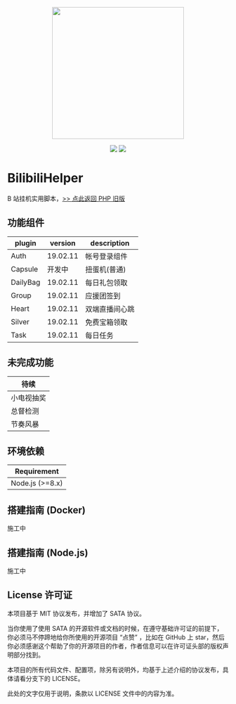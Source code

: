 
<p align="center"><img width="300px" src="https://i.loli.net/2018/04/20/5ad97bd395912.jpeg"></p>

<p align="center">
<img src="https://img.shields.io/badge/version-0.10.0-green.svg?longCache=true&style=for-the-badge">
<img src="https://img.shields.io/badge/license-mit-blue.svg?longCache=true&style=for-the-badge">
</p>


# BilibiliHelper
B 站挂机实用脚本，[>> 点此返回 PHP 旧版](https://github.com/metowolf/BilibiliHelper/tree/0.9x)

## 功能组件

|plugin   |version  |description   |
|---------|---------|--------------|
|Auth     |19.02.11 |帐号登录组件    |
|Capsule  |开发中    |扭蛋机(普通)    |
|DailyBag |19.02.11 |每日礼包领取    |
|Group    |19.02.11 |应援团签到     |
|Heart    |19.02.11 |双端直播间心跳  |
|Silver   |19.02.11 |免费宝箱领取    |
|Task     |19.02.11 |每日任务       |


## 未完成功能
|待续|
|-------|
|小电视抽奖|
|总督检测|
|节奏风暴|


## 环境依赖
|Requirement|
|-------|
|Node.js (>=8.x)|


## 搭建指南 (Docker)
施工中

## 搭建指南 (Node.js)
施工中

## License 许可证

本项目基于 MIT 协议发布，并增加了 SATA 协议。

当你使用了使用 SATA 的开源软件或文档的时候，在遵守基础许可证的前提下，你必须马不停蹄地给你所使用的开源项目 “点赞” ，比如在 GitHub 上 star，然后你必须感谢这个帮助了你的开源项目的作者，作者信息可以在许可证头部的版权声明部分找到。

本项目的所有代码文件、配置项，除另有说明外，均基于上述介绍的协议发布，具体请看分支下的 LICENSE。

此处的文字仅用于说明，条款以 LICENSE 文件中的内容为准。
